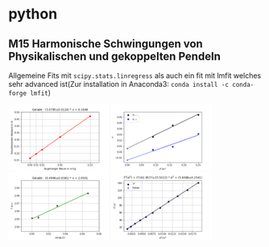 # python
## M15 Harmonische Schwingungen von Physikalischen und gekoppelten Pendeln
Allgemeine Fits mit <code>scipy.stats.linregress</code> als auch ein fit mit lmfit welches sehr advanced ist(Zur installation in Anaconda3: `conda install -c conda-forge lmfit`)
<p float="left">
  <img src="images/feder.png" alt="linregress" width="200" />
  <img src="images/kopplung.png" alt="linregress" width="200" /> 
  <img src="images/sin.png" alt="linregress" width="200" />
  <img src="images/lmfit.png" alt="lmfit" width="200" />
</p>
